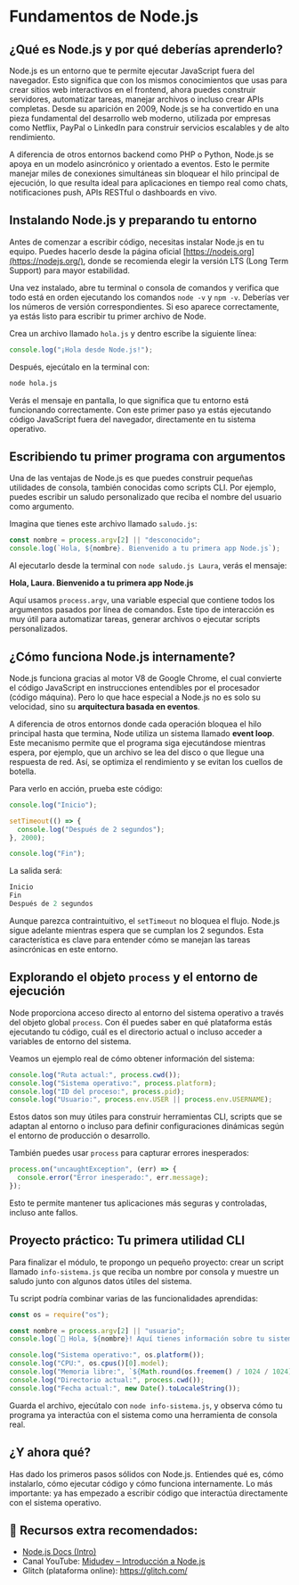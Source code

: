 # Fundamentos de Node.js

## ¿Qué es Node.js y por qué deberías aprenderlo?

Node.js es un entorno que te permite ejecutar JavaScript fuera del navegador. Esto significa que con los mismos conocimientos que usas para crear sitios web interactivos en el frontend, ahora puedes construir servidores, automatizar tareas, manejar archivos o incluso crear APIs completas. Desde su aparición en 2009, Node.js se ha convertido en una pieza fundamental del desarrollo web moderno, utilizada por empresas como Netflix, PayPal o LinkedIn para construir servicios escalables y de alto rendimiento.

A diferencia de otros entornos backend como PHP o Python, Node.js se apoya en un modelo asincrónico y orientado a eventos. Esto le permite manejar miles de conexiones simultáneas sin bloquear el hilo principal de ejecución, lo que resulta ideal para aplicaciones en tiempo real como chats, notificaciones push, APIs RESTful o dashboards en vivo.

## Instalando Node.js y preparando tu entorno

Antes de comenzar a escribir código, necesitas instalar Node.js en tu equipo. Puedes hacerlo desde la página oficial [https://nodejs.org](https://nodejs.org/), donde se recomienda elegir la versión LTS (Long Term Support) para mayor estabilidad.

Una vez instalado, abre tu terminal o consola de comandos y verifica que todo está en orden ejecutando los comandos `node -v` y `npm -v`. Deberías ver los números de versión correspondientes. Si eso aparece correctamente, ya estás listo para escribir tu primer archivo de Node.

Crea un archivo llamado `hola.js` y dentro escribe la siguiente línea:

```jsx
console.log("¡Hola desde Node.js!");
```

Después, ejecútalo en la terminal con:

```bash
node hola.js
```

Verás el mensaje en pantalla, lo que significa que tu entorno está funcionando correctamente. Con este primer paso ya estás ejecutando código JavaScript fuera del navegador, directamente en tu sistema operativo.

## Escribiendo tu primer programa con argumentos

Una de las ventajas de Node.js es que puedes construir pequeñas utilidades de consola, también conocidas como scripts CLI. Por ejemplo, puedes escribir un saludo personalizado que reciba el nombre del usuario como argumento.

Imagina que tienes este archivo llamado `saludo.js`:

```jsx
const nombre = process.argv[2] || "desconocido";
console.log(`Hola, ${nombre}. Bienvenido a tu primera app Node.js`);
```

Al ejecutarlo desde la terminal con `node saludo.js Laura`, verás el mensaje:

**Hola, Laura. Bienvenido a tu primera app Node.js**

Aquí usamos `process.argv`, una variable especial que contiene todos los argumentos pasados por línea de comandos. Este tipo de interacción es muy útil para automatizar tareas, generar archivos o ejecutar scripts personalizados.

## ¿Cómo funciona Node.js internamente?

Node.js funciona gracias al motor V8 de Google Chrome, el cual convierte el código JavaScript en instrucciones entendibles por el procesador (código máquina). Pero lo que hace especial a Node.js no es solo su velocidad, sino su **arquitectura basada en eventos**.

A diferencia de otros entornos donde cada operación bloquea el hilo principal hasta que termina, Node utiliza un sistema llamado **event loop**. Este mecanismo permite que el programa siga ejecutándose mientras espera, por ejemplo, que un archivo se lea del disco o que llegue una respuesta de red. Así, se optimiza el rendimiento y se evitan los cuellos de botella.

Para verlo en acción, prueba este código:

```jsx
console.log("Inicio");

setTimeout(() => {
  console.log("Después de 2 segundos");
}, 2000);

console.log("Fin");
```

La salida será:

```jsx
Inicio
Fin
Después de 2 segundos

```

Aunque parezca contraintuitivo, el `setTimeout` no bloquea el flujo. Node.js sigue adelante mientras espera que se cumplan los 2 segundos. Esta característica es clave para entender cómo se manejan las tareas asincrónicas en este entorno.

## Explorando el objeto `process` y el entorno de ejecución

Node proporciona acceso directo al entorno del sistema operativo a través del objeto global `process`. Con él puedes saber en qué plataforma estás ejecutando tu código, cuál es el directorio actual o incluso acceder a variables de entorno del sistema.

Veamos un ejemplo real de cómo obtener información del sistema:

```jsx
console.log("Ruta actual:", process.cwd());
console.log("Sistema operativo:", process.platform);
console.log("ID del proceso:", process.pid);
console.log("Usuario:", process.env.USER || process.env.USERNAME);
```

Estos datos son muy útiles para construir herramientas CLI, scripts que se adaptan al entorno o incluso para definir configuraciones dinámicas según el entorno de producción o desarrollo.

También puedes usar `process` para capturar errores inesperados:

```jsx
process.on("uncaughtException", (err) => {
  console.error("Error inesperado:", err.message);
});
```

Esto te permite mantener tus aplicaciones más seguras y controladas, incluso ante fallos.

## Proyecto práctico: Tu primera utilidad CLI

Para finalizar el módulo, te propongo un pequeño proyecto: crear un script llamado `info-sistema.js` que reciba un nombre por consola y muestre un saludo junto con algunos datos útiles del sistema.

Tu script podría combinar varias de las funcionalidades aprendidas:

```jsx
const os = require("os");

const nombre = process.argv[2] || "usuario";
console.log(`👋 Hola, ${nombre}! Aquí tienes información sobre tu sistema:`);

console.log("Sistema operativo:", os.platform());
console.log("CPU:", os.cpus()[0].model);
console.log("Memoria libre:", `${Math.round(os.freemem() / 1024 / 1024)} MB`);
console.log("Directorio actual:", process.cwd());
console.log("Fecha actual:", new Date().toLocaleString());
```

Guarda el archivo, ejecútalo con `node info-sistema.js`, y observa cómo tu programa ya interactúa con el sistema como una herramienta de consola real.

## ¿Y ahora qué?

Has dado los primeros pasos sólidos con Node.js. Entiendes qué es, cómo instalarlo, cómo ejecutar código y cómo funciona internamente. Lo más importante: ya has empezado a escribir código que interactúa directamente con el sistema operativo.

## 🔗 Recursos extra recomendados:

- [Node.js Docs (Intro)](https://nodejs.org/en/docs/guides/getting-started-guide/)
- Canal YouTube: [Midudev – Introducción a Node.js](https://www.youtube.com/watch?v=TlB_eWDSMt4)
- Glitch (plataforma online): https://glitch.com/
